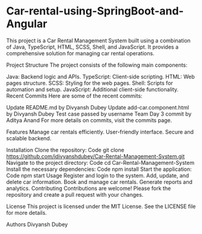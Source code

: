 
# Car-rental-using-SpringBoot-and-Angular

This project is a Car Rental Management System built using a combination of Java, TypeScript, HTML, SCSS, Shell, and JavaScript. It provides a comprehensive solution for managing car rental operations.

Project Structure
The project consists of the following main components:

Java: Backend logic and APIs.
TypeScript: Client-side scripting.
HTML: Web pages structure.
SCSS: Styling for the web pages.
Shell: Scripts for automation and setup.
JavaScript: Additional client-side functionality.
Recent Commits
Here are some of the recent commits:

Update README.md by Divyansh Dubey
Update add-car.component.html by Divyansh Dubey
Test case passed by username
Team Day 3 commit by Aditya Anand
For more details on commits, visit the commits page.

Features
Manage car rentals efficiently.
User-friendly interface.
Secure and scalable backend.

Installation
Clone the repository:
Code
git clone https://github.com/idivyanshdubey/Car-Rental-Management-System.git
Navigate to the project directory:
Code
cd Car-Rental-Management-System
Install the necessary dependencies:
Code
npm install
Start the application:
Code
npm start
Usage
Register and login to the system.
Add, update, and delete car information.
Book and manage car rentals.
Generate reports and analytics.
Contributing
Contributions are welcome! Please fork the repository and create a pull request with your changes.

License
This project is licensed under the MIT License. See the LICENSE file for more details.

Authors
Divyansh Dubey

